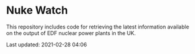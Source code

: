# Nuke Watch

This repository includes code for retrieving the latest information available on the output of EDF nuclear power plants in the UK.

Last updated: 2021-02-28 04:06